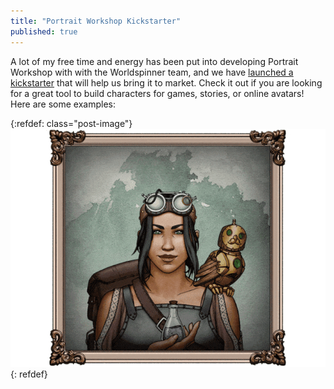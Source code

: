 ```yaml
---
title: "Portrait Workshop Kickstarter"
published: true
---
```


A lot of my free time and energy has been put into developing Portrait Workshop with with the Worldspinner team,
and we have [launched a kickstarter](https://www.kickstarter.com/projects/worldspinner/portrait-workshop/)
that will help us bring it to market.
Check it out if you are looking for a great tool to build characters for games, stories, or online avatars!
Here are some examples:

{:refdef: class="post-image"}
![portraits](/assets/images/posts/portrait-workshop/portraits.webp)
{: refdef}
